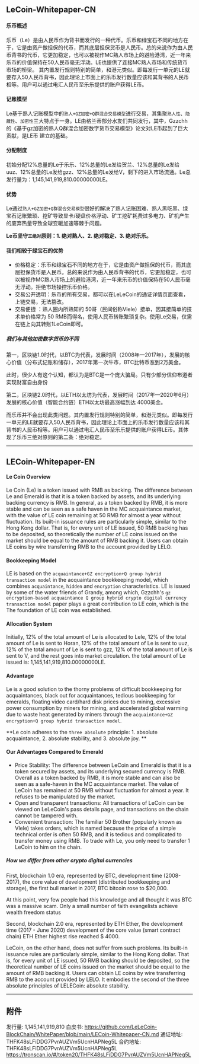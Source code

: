 ## LeCoin-Whitepaper-CN

#### 乐币概述

乐币（Le）是由人民币作为背书而发行的一种代币。乐币和绿宝石不同的地方在于，它是由资产做担保的代币，而其底层担保货币是人民币。总的来说作为由人民币背书的代币，它更加稳定，也可以被视作MC熟人市场上的避险港湾，近一年来乐币的价值保持在50人民币毫无浮动。LE也提供了连接MC熟人市场和传统货币市场的桥梁。
其内置发行规则特别的简单，和港元类似。即每发行一单元的LE就要存入50人民币背书，因此理论上市面上的乐币发行数量应该和其背书的人民币相等。用户可以通过电汇人民币至乐乐提供的账户获得LE币。

#### 记账模型

Le基于熟人记账模型中的`熟人+GZ加密+Q群混合交易模型`进行交易，其集聚`熟人性`、`隐藏性`、`加密性`三大特点于一身。LE由格兰蒂部分水友们共同发行，其中，Gzzchh的《基于gz加密的熟人Q群混合加密数字货币交易模型》论文对LE币起到了巨大贡献，是LE币 建立的基础。

#### 分配制度

初始分配12%总量的Le于乐乐、12%总量的Le发给贺兰、12%总量的Le发给uuz、12%总量的Le发给gzz、12%总量的Le发给V，剩下的进入市场流通。Le总发行量为：1,145,141,919,810.00000000LE。

#### 优势

Le通过`熟人+GZ加密+Q群混合交易模型`很好的解决了熟人记账困难、熟人黑吃黑、绿宝石记账繁琐、挖矿导致显卡/硬盘价格浮动、矿工挖矿耗费过多电力、矿机产生的废弃热量导致全球变暖加速等棘手问题。

**Le币坚守`三绝对`原则：1. 绝对熟人、2. 绝对稳定、3. 绝对乐乐。**

#### 我们相较于绿宝石的优势

+ 价格稳定：乐币和绿宝石不同的地方在于，它是由资产做担保的代币，而其底层担保货币是人民币。总的来说作为由人民币背书的代币，它更加稳定，也可以被视作MC熟人市场上的避险港湾，近一年来乐币的价值保持在50人民币毫无浮动。拒绝市场操控乐币价格。
+ 交易公开透明：乐币的所有交易，都可以在LeLeCoin的通证详情页面查看，上链交易，无法篡改。
+ 交易便捷 ：熟人圈内所熟知的 50哥（民间俗称Vlele）接单，因其接简单的技术单价格常为 50 RMB而得名，使用人民币转账繁琐复杂。使用Le交易，仅需在链上向其转账1LeCoin即可。

##### 我们与其他加密数字货币的不同

第一，区块链1.0时代，以BTC为代表，发展时间（2008年—2017年），发展的核心价值（分布式记账和储存），2017年第一次牛市，BTC比特币涨到2万美金。

此时，很少人有这个认知，都认为是BTC是一个庞大骗局。只有少部分信仰布道者实现财富自由身份

第二，区块链2.0时代，以ETH以太坊为代表，发展时间（2017年—2020年6月）发展的核心价值（智能合约链）ETH以太坊最高涨幅到达 4000美金。

而乐币并不会出现此类问题。其内置发行规则特别的简单，和港元类似。即每发行一单元的LE就要存入50人民币背书，因此理论上市面上的乐币发行数量应该和其背书的人民币相等。用户可以通过电汇人民币至乐乐提供的账户获得LE币。其体现了乐币三绝对原则的第二条：绝对稳定。

---

## LECoin-Whitepaper-EN

#### Le Coin Overview

Le Coin (Le) is a token issued with RMB as backing. The difference between Le and Emerald is that it is a token backed by assets, and its underlying backing currency is RMB. In general, as a token backed by RMB, it is more stable and can be seen as a safe haven in the MC acquaintance market, with the value of LE coin remaining at 50 RMB for almost a year without fluctuation.
Its built-in issuance rules are particularly simple, similar to the Hong Kong dollar. That is, for every unit of LE issued, 50 RMB backing has to be deposited, so theoretically the number of LE coins issued on the market should be equal to the amount of RMB backing it. Users can obtain LE coins by wire transferring RMB to the account provided by LELO.

#### Bookkeeping Model

LE is based on the `acquaintance+GZ encryption+Q group hybrid transaction model` in the acquaintance bookkeeping model, which combines `acquaintance`, `hidden` and `encryption` characteristics. LE is issued by some of the water friends of Grandy, among which, Gzzchh's `gz encryption-based acquaintance Q group hybrid crypto digital currency transaction model` paper plays a great contribution to LE coin, which is the The foundation of LE coin was established.

#### Allocation System

Initially, 12% of the total amount of Le is allocated to Lele, 12% of the total amount of Le is sent to Horan, 12% of the total amount of Le is sent to uuz, 12% of the total amount of Le is sent to gzz, 12% of the total amount of Le is sent to V, and the rest goes into market circulation. the total amount of Le issued is: 1,145,141,919,810.00000000LE.

#### Advantage

Le is a good solution to the thorny problems of difficult bookkeeping for acquaintances, black out for acquaintances, tedious bookkeeping for emeralds, floating video card/hard disk prices due to mining, excessive power consumption by miners for mining, and accelerated global warming due to waste heat generated by miners through the `acquaintance+GZ encryption+Q group hybrid transaction model`.

**Le coin adheres to the `three absolute` principle: 1. absolute acquaintance, 2. absolute stability, and 3. absolute joy. **

#### Our Advantages Compared to Emerald

+ Price Stability: The difference between LeCoin and Emerald is that it is a token secured by assets, and its underlying secured currency is RMB. Overall as a token backed by RMB, it is more stable and can also be seen as a safe-haven in the MC acquaintance market. The value of LeCoin has remained at 50 RMB without fluctuation for almost a year. It refuses to be manipulated by the market.
+ Open and transparent transactions: All transactions of LeCoin can be viewed on LeLeCoin's pass details page, and transactions on the chain cannot be tampered with.
+ Convenient transaction: The familiar 50 Brother (popularly known as Vlele) takes orders, which is named because the price of a simple technical order is often 50 RMB, and it is tedious and complicated to transfer money using RMB. To trade with Le, you only need to transfer 1 LeCoin to him on the chain.

##### How we differ from other crypto digital currencies

First, blockchain 1.0 era, represented by BTC, development time (2008-2017), the core value of development (distributed bookkeeping and storage), the first bull market in 2017, BTC bitcoin rose to $20,000.

At this point, very few people had this knowledge and all thought it was BTC was a massive scam. Only a small number of faith evangelists achieve wealth freedom status

Second, blockchain 2.0 era, represented by ETH Ether, the development time (2017 - June 2020) development of the core value (smart contract chain) ETH Ether highest rise reached $ 4000.

LeCoin, on the other hand, does not suffer from such problems. Its built-in issuance rules are particularly simple, similar to the Hong Kong dollar. That is, for every unit of LE issued, 50 RMB backing should be deposited, so the theoretical number of LE coins issued on the market should be equal to the amount of RMB backing it. Users can obtain LE coins by wire transferring RMB to the account provided by LELO. It embodies the second of the three absolute principles of LELECoin: absolute stability.

---

## 附件

发行量: 1,145,141,919,810 
白皮书: https://github.com/LeLeCoin-BlockChain/WhitePaper/blob/main/LECoin-Whitepaper-CN.md 
通证地址: THFK48sLFiDDG7PvrAUZVm5UcnHAPNeg5L 
合约地址: THFK48sLFiDDG7PvrAUZVm5UcnHAPNeg5L 
https://tronscan.io/#/token20/THFK48sLFiDDG7PvrAUZVm5UcnHAPNeg5L
